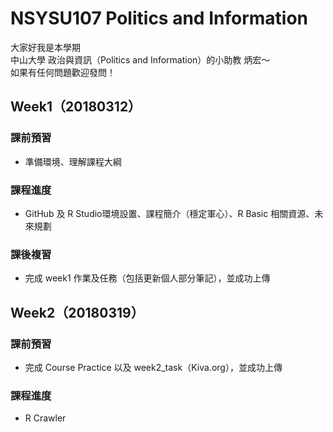 # NSYSU107 Politics and Information
大家好我是本學期<br />
中山大學 政治與資訊（Politics and Information）的小助教 炳宏～<br />
如果有任何問題歡迎發問！<br />

Week1（20180312）
-------------
### 課前預習
* 準備環境、理解課程大綱

### 課程進度
* GitHub 及 R Studio環境設置、課程簡介（穩定軍心）、R Basic 相關資源、未來規劃

### 課後複習
* 完成 week1 作業及任務（包括更新個人部分筆記），並成功上傳

Week2（20180319）
-------------
### 課前預習
* 完成 Course Practice 以及 week2_task（Kiva.org），並成功上傳

### 課程進度
* R Crawler